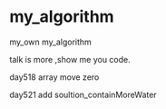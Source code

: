 # my_algorithm
my_own my_algorithm

talk is more ,show me you code.

day518 
array move zero

day521
add soultion_containMoreWater
